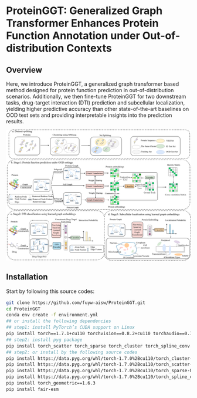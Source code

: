 # ProteinGGT: Generalized Graph Transformer Enhances Protein Function Annotation under Out-of-distribution Contexts

## Overview
Here, we introduce ProteinGGT, a generalized graph transformer based method designed for protein function prediction in out-of-distribution scenarios. Additionally, we then fine-tune ProteinGGT for two downstream tasks, drug-target interaction (DTI) prediction and subcellular localization, yielding higher predictive accuracy than other state-of-the-art baselines on OOD test sets and providing interpretable insights into the prediction results.

<img src="ProteinGGT.png">

## Installation

Start by following this source codes:
```bash
git clone https://github.com/fuyw-aisw/ProteinGGT.git
cd ProteinGGT
conda env create -f environment.yml
## or install the following dependencies
## step1: install PyTorch’s CUDA support on Linux
pip install torch==1.7.1+cu110 torchvision==0.8.2+cu110 torchaudio==0.7.2 -f https://download.pytorch.org/whl/torch_stable.html
## step2: install pyg package
pip install torch_scatter torch_sparse torch_cluster torch_spline_conv torch_geometric -f https://data.pyg.org/whl/torch-1.7.1%2Bcu110.html ### GPU
## step2: or install by the following source codes
pip install https://data.pyg.org/whl/torch-1.7.0%2Bcu110/torch_cluster-1.5.8-cp37-cp37m-linux_x86_64.whl
pip install https://data.pyg.org/whl/torch-1.7.0%2Bcu110/torch_scatter-2.0.5-cp37-cp37m-linux_x86_64.whl
pip install https://data.pyg.org/whl/torch-1.7.0%2Bcu110/torch_sparse-0.6.9-cp37-cp37m-linux_x86_64.whl
pip install https://data.pyg.org/whl/torch-1.7.0%2Bcu110/torch_spline_conv-1.2.1-cp37-cp37m-linux_x86_64.whl
pip install torch_geometric==1.6.3
pip install fair-esm
```
